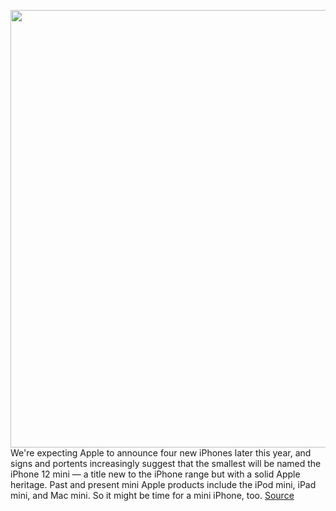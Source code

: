 <img src='https://cdn.vox-cdn.com/thumbor/kiRBztYlNArqqPLxI342XM7qWNI=/0x0:2040x1360/1200x800/filters:focal(857x517:1183x843)/cdn.vox-cdn.com/uploads/chorus_image/image/67467076/vpavic_042020_3980_0037.0.jpg' width='700px' /><br/>
We're expecting Apple to announce four new iPhones later this year, and signs and portents increasingly suggest that the smallest will be named the iPhone 12 mini — a title new to the iPhone range but with a solid Apple heritage. Past and present mini Apple products include the iPod mini, iPad mini, and Mac mini. So it might be time for a mini iPhone, too.
<a href='https://www.theverge.com/2020/9/25/21455617/iphone-12-2020-rumors-lineup-mini-max-pro-specs'> Source <a/>